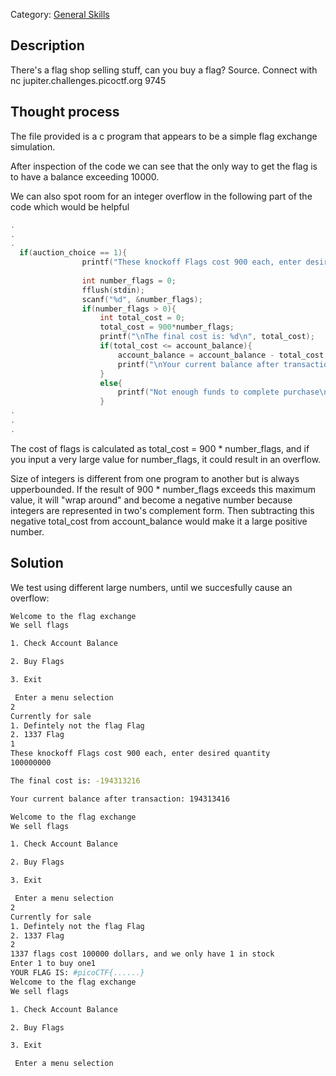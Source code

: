 Category: [General Skills](../)

## Description ##
 
There's a flag shop selling stuff, can you buy a flag? Source. Connect with nc jupiter.challenges.picoctf.org 9745

## Thought process ##
The file provided is a c program that appears to be a simple flag exchange simulation.

After inspection of the code we can see that the only way to get the flag is to have a balance exceeding 10000.

We can also spot room for an integer overflow in the following part of the code which would be helpful
```c
.
.
.
  if(auction_choice == 1){
                printf("These knockoff Flags cost 900 each, enter desired quantity\n");
                
                int number_flags = 0;
                fflush(stdin);
                scanf("%d", &number_flags);
                if(number_flags > 0){
                    int total_cost = 0;
                    total_cost = 900*number_flags;
                    printf("\nThe final cost is: %d\n", total_cost);
                    if(total_cost <= account_balance){
                        account_balance = account_balance - total_cost;
                        printf("\nYour current balance after transaction: %d\n\n", account_balance);
                    }
                    else{
                        printf("Not enough funds to complete purchase\n");
                    }
.
.
.
```
The cost of flags is calculated as total_cost = 900 * number_flags, and if you input a very large value for number_flags, it could result in an overflow.

Size of integers is different from one program to another but is always upperbounded. If the result of 900 * number_flags exceeds this maximum value, it will "wrap around" and become a negative number because integers are represented in two's complement form.
Then subtracting this negative total_cost from account_balance would make it a large positive number.

## Solution

We test using different large numbers, until we succesfully cause an overflow:


```bash
Welcome to the flag exchange
We sell flags

1. Check Account Balance

2. Buy Flags

3. Exit

 Enter a menu selection
2
Currently for sale
1. Defintely not the flag Flag
2. 1337 Flag
1
These knockoff Flags cost 900 each, enter desired quantity
100000000

The final cost is: -194313216

Your current balance after transaction: 194313416

Welcome to the flag exchange
We sell flags

1. Check Account Balance

2. Buy Flags

3. Exit

 Enter a menu selection
2
Currently for sale
1. Defintely not the flag Flag
2. 1337 Flag
2
1337 flags cost 100000 dollars, and we only have 1 in stock
Enter 1 to buy one1
YOUR FLAG IS: #picoCTF{......}
Welcome to the flag exchange
We sell flags

1. Check Account Balance

2. Buy Flags

3. Exit

 Enter a menu selection
```
